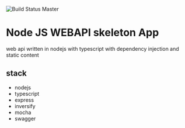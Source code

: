 
![Build Status Master](https://codebuild.eu-central-1.amazonaws.com/badges?uuid=eyJlbmNyeXB0ZWREYXRhIjoiWWRaYzNWa0YvN2R2aS95dTlORDhrVVlGak1hUEE5L2pIVkUrUlpwcXZkUnh5M1pmeFJVQVRublVTOFlEaklsclRkblg1TGJtTVZKWlFKOHFNbXFvQUlRPSIsIml2UGFyYW1ldGVyU3BlYyI6Ii9mS0tQV0JMaUxtc0laRFgiLCJtYXRlcmlhbFNldFNlcmlhbCI6MX0%3D&branch=master)
  
# Node JS WEBAPI skeleton App
web api written in nodejs with typescript with dependency injection and static content
## stack 
- nodejs
- typescript
- express
- inversify
- mocha
- swagger

 



